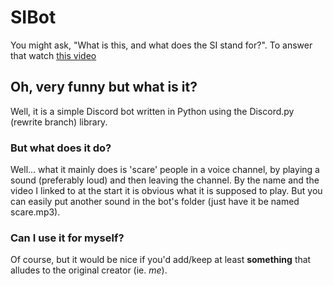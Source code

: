 # SIBot
You might ask, "What is this, and what does the SI stand for?". To answer that watch [this video](https://youtu.be/sAn7baRbhx4)

## Oh, very funny but what is it?
Well, it is a simple Discord bot written in Python using the Discord.py (rewrite branch) library.
 
### But what does it do?
Well... what it mainly does is 'scare' people in a voice channel, by playing a sound (preferably loud) and then leaving the channel.
By the name and the video I linked to at the start it is obvious what it is supposed to play. But you can easily put another sound in the
bot's folder (just have it be named scare.mp3).

### Can I use it for myself?
Of course, but it would be nice if you'd add/keep at least **something** that alludes to the original creator (ie. *me*).
